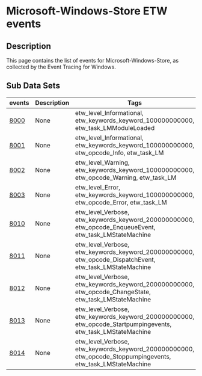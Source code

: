 # Microsoft-Windows-Store ETW events

## Description
This page contains the list of events for Microsoft-Windows-Store, as collected by the Event Tracing for Windows.

## Sub Data Sets
|events|Description|Tags|
|---|---|---|
|[8000](events/event-8000.md)|None|etw_level_Informational, etw_keywords_keyword_100000000000, etw_task_LMModuleLoaded|
|[8001](events/event-8001.md)|None|etw_level_Informational, etw_keywords_keyword_100000000000, etw_opcode_Info, etw_task_LM|
|[8002](events/event-8002.md)|None|etw_level_Warning, etw_keywords_keyword_100000000000, etw_opcode_Warning, etw_task_LM|
|[8003](events/event-8003.md)|None|etw_level_Error, etw_keywords_keyword_100000000000, etw_opcode_Error, etw_task_LM|
|[8010](events/event-8010.md)|None|etw_level_Verbose, etw_keywords_keyword_200000000000, etw_opcode_EnqueueEvent, etw_task_LMStateMachine|
|[8011](events/event-8011.md)|None|etw_level_Verbose, etw_keywords_keyword_200000000000, etw_opcode_DispatchEvent, etw_task_LMStateMachine|
|[8012](events/event-8012.md)|None|etw_level_Verbose, etw_keywords_keyword_200000000000, etw_opcode_ChangeState, etw_task_LMStateMachine|
|[8013](events/event-8013.md)|None|etw_level_Verbose, etw_keywords_keyword_200000000000, etw_opcode_Startpumpingevents, etw_task_LMStateMachine|
|[8014](events/event-8014.md)|None|etw_level_Verbose, etw_keywords_keyword_200000000000, etw_opcode_Stoppumpingevents, etw_task_LMStateMachine|
